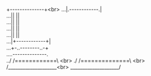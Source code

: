 +--------------+\<br>
...|.------------.|<br>
...||            ||<br>
...||            ||<br>
...||            ||<br>
...||            ||<br>
...|+------------+|<br>
...+-..--------..-+<br>
....--------------.<br>
../ /============\ \<br>
./ /==============\ \<br>
/____________________\<br>
\____________________/<br>
